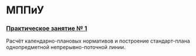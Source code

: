 # МППиУ
### [Практическое занятие № 1](https://github.com/andrejHurynovic/bsuirLabs/tree/main/term7/БД/БД%2C%20ЛР%20№%201) 
Расчёт календарно-плановых нормативов и построение стандарт-плана однопредметной непрерывно-поточной линии.

